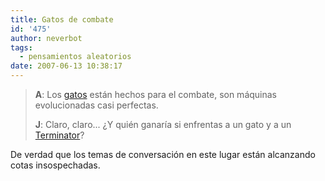 ```yaml
---
title: Gatos de combate
id: '475'
author: neverbot
tags:
  - pensamientos aleatorios
date: 2007-06-13 10:38:17
---
```


> **A**: Los [gatos](http://en.wikipedia.org/wiki/Cat) están hechos para el combate, son máquinas evolucionadas casi perfectas.
>
> **J**: Claro, claro... ¿Y quién ganaría si enfrentas a un gato y a un [Terminator](http://en.wikipedia.org/wiki/Terminator_%28character%29)?

De verdad que los temas de conversación en este lugar están alcanzando cotas insospechadas.
